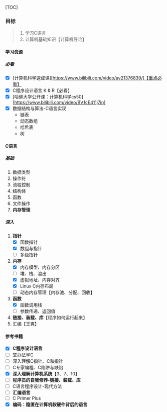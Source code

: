 [TOC]

### 目标

> 1. 学习C语言
> 2. 计算机基础知识【计算机导论】

#### 学习资源

##### 必看

- [x] [计算机科学速成课][https://www.bilibili.com/video/av21376839/]【重点必看】
- [x] C程序设计语言 K & R【必看】
- [x] [哈佛大学公开课：计算机科学cs50][https://www.bilibili.com/video/BV1cE411j7in]
- [x] 数据结构与算法-C语言实现
    - 链表
    - 动态数组
    - 哈希表
    - 树


#### C语言

##### 基础

1. 数据类型
2. 操作符
3. 流程控制
4. 结构体
5. 函数
6. 文件操作
7. **内存管理**

##### 深入

1. **指针**
    - [x] 函数指针
    - [x] 数组与指针
    - [ ] 多级指针
2. **内存**
    - [x] 内存模型、内存分区
    - [ ] 堆、栈、溢出
    - [x] 虚拟地址、内存对齐
    - [x] Linux C内存布局
    - [ ] 动态内存管理【内存池、分配、回收】
3. **函数**
    - [x] 函数调用栈
    - [ ] 参数传递、返回值
4. **链接、装载、库**【程序如何运行起来】
5. 汇编【王爽】

#### 参考书籍

- [x] **C程序设计语言**
- [ ] 笨办法学C
- [ ] 深入理解C指针、C和指针
- [ ] C专家编程、C陷阱与缺陷
- [x] **深入理解计算机系统**【3、7、10】
- [ ] **程序员的自我修养-链接、装载、库**
- [ ] C语言程序设计-现代方法
- [ ] **汇编语言**
- [ ] C Primer Plus
- [x] **编码：隐匿在计算机软硬件背后的语言**
